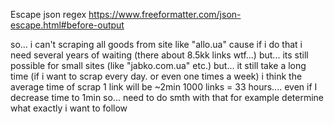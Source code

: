 Escape json regex https://www.freeformatter.com/json-escape.html#before-output




so...
i can't scraping all goods from site like "allo.ua" cause if i do that i need several years of waiting (there about 8.5kk links wtf...)
but...
its still possible for small sites (like "jabko.com.ua" etc.)
but...
it still take a long time (if i want to scrap every day. or even one times a week)
i think the average time of scrap 1 link will be ~2min
1000 links = 33 hours.... even if I decrease time to 1min
so...
need to do smth with that
for example determine what exactly i want to follow
